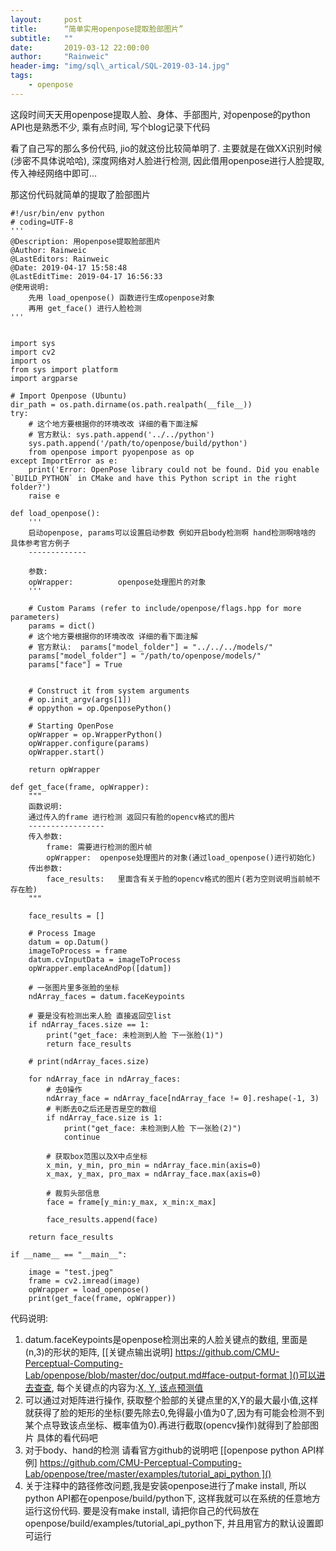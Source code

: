 ```yaml
---
layout:     post
title:      “简单实用openpose提取脸部图片”
subtitle:   ""
date:       2019-03-12 22:00:00
author:     "Rainweic"
header-img: "img/sql\_artical/SQL-2019-03-14.jpg"
tags:
	- openpose
---
```


这段时间天天用openpose提取人脸、身体、手部图片, 对openpose的python API也是熟悉不少, 乘有点时间, 写个blog记录下代码

看了自己写的那么多份代码, jio的就这份比较简单明了. 主要就是在做XX识别时候(涉密不具体说哈哈), 深度网络对人脸进行检测, 因此借用openpose进行人脸提取, 传入神经网络中即可…

那这份代码就简单的提取了脸部图片

	#!/usr/bin/env python
	# coding=UTF-8
	'''
	@Description: 用openpose提取脸部图片 
	@Author: Rainweic
	@LastEditors: Rainweic
	@Date: 2019-04-17 15:58:48
	@LastEditTime: 2019-04-17 16:56:33
	@使用说明:
	    先用 load_openpose() 函数进行生成openpose对象
	    再用 get_face() 进行人脸检测 
	'''
	
	
	import sys
	import cv2
	import os
	from sys import platform
	import argparse
	
	# Import Openpose (Ubuntu)
	dir_path = os.path.dirname(os.path.realpath(__file__))
	try:  
	    # 这个地方要根据你的环境改改 详细的看下面注解
	    # 官方默认: sys.path.append('../../python')
	    sys.path.append('/path/to/openpose/build/python')
	    from openpose import pyopenpose as op
	except ImportError as e:
	    print('Error: OpenPose library could not be found. Did you enable `BUILD_PYTHON` in CMake and have this Python script in the right folder?')
	    raise e
	
	def load_openpose():
	    '''
	    启动openpose, params可以设置启动参数 例如开启body检测啊 hand检测啊啥啥的 具体参考官方例子
	    -------------
	
	    参数:
	    opWrapper:          openpose处理图片的对象
	    '''
	
	    # Custom Params (refer to include/openpose/flags.hpp for more parameters)
	    params = dict()
	    # 这个地方要根据你的环境改改 详细的看下面注解
	    # 官方默认:  params["model_folder"] = "../../../models/"
	    params["model_folder"] = "/path/to/openpose/models/"
	    params["face"] = True                
	
	
	    # Construct it from system arguments
	    # op.init_argv(args[1])
	    # oppython = op.OpenposePython()
	
	    # Starting OpenPose
	    opWrapper = op.WrapperPython()
	    opWrapper.configure(params)
	    opWrapper.start()
	
	    return opWrapper
	
	def get_face(frame, opWrapper):
	    """
	    函数说明:
	    通过传入的frame 进行检测 返回只有脸的opencv格式的图片
	    -----------------
	    传入参数:
	        frame: 需要进行检测的图片帧
	        opWrapper:  openpose处理图片的对象(通过load_openpose()进行初始化)
	    传出参数:
	        face_results:   里面含有关于脸的opencv格式的图片(若为空则说明当前帧不存在脸)
	    """
	
	    face_results = []
	
	    # Process Image
	    datum = op.Datum()
	    imageToProcess = frame
	    datum.cvInputData = imageToProcess
	    opWrapper.emplaceAndPop([datum])
	
	    # 一张图片里多张脸的坐标
	    ndArray_faces = datum.faceKeypoints
	
	    # 要是没有检测出来人脸 直接返回空list
	    if ndArray_faces.size == 1:
	        print("get_face: 未检测到人脸 下一张脸(1)")
	        return face_results
	
	    # print(ndArray_faces.size)
	
	    for ndArray_face in ndArray_faces:
	        # 去0操作
	        ndArray_face = ndArray_face[ndArray_face != 0].reshape(-1, 3)
	        # 判断去0之后还是否是空的数组
	        if ndArray_face.size is 1:
	            print("get_face: 未检测到人脸 下一张脸(2)")
	            continue
	
	        # 获取box范围以及X中点坐标
	        x_min, y_min, pro_min = ndArray_face.min(axis=0)
	        x_max, y_max, pro_max = ndArray_face.max(axis=0)
	
	        # 裁剪头部信息
	        face = frame[y_min:y_max, x_min:x_max]
	
	        face_results.append(face)
	
	    return face_results
	
	if __name__ == "__main__":
	    
	    image = "test.jpeg"
	    frame = cv2.imread(image)
	    opWrapper = load_openpose()
	    print(get_face(frame, opWrapper))
	

代码说明:
1. datum.faceKeypoints是openpose检测出来的人脸关键点的数组, 里面是(n,3)的形状的矩阵, [\[关键点输出说明] https://github.com/CMU-Perceptual-Computing-Lab/openpose/blob/master/doc/output.md#face-output-format ]()可以进去查查, 每个关键点的内容为:[X, Y, 该点预测值]()
2. 可以通过对矩阵进行操作, 获取整个脸部的关键点里的X,Y的最大最小值,这样就获得了脸的矩形的坐标(要先除去0,免得最小值为0了,因为有可能会检测不到某个点导致该点坐标、概率值为0).再进行截取(opencv操作)就得到了脸部图片 具体的看代码吧
3. 对于body、hand的检测 请看官方github的说明吧 [\[openpose python API样例] https://github.com/CMU-Perceptual-Computing-Lab/openpose/tree/master/examples/tutorial_api_python ]()
4. 关于注释中的路径修改问题,我是安装openpose进行了make install, 所以python API都在openpose/build/python下, 这样我就可以在系统的任意地方运行这份代码. 要是没有make install, 请把你自己的代码放在openpose/build/examples/tutorial_api_python下, 并且用官方的默认设置即可运行

